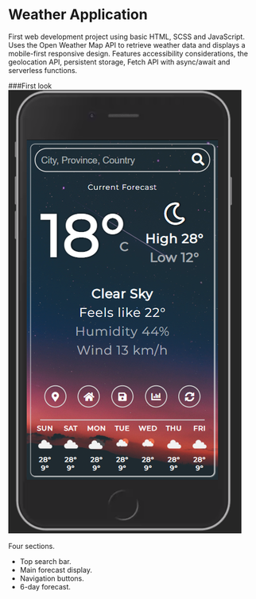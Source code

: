 # Weather Application

First web development project using basic HTML, SCSS and JavaScript. Uses the Open Weather Map API to retrieve weather data and displays a mobile-first responsive design. Features accessibility considerations, the geolocation API, persistent storage, Fetch API with async/await and serverless functions.

###First look 
![Weather app home page demo](weatherAppDemoHomePage.PNG)

Four sections.

- Top search bar.
- Main forecast display.
- Navigation buttons.
- 6-day forecast.
